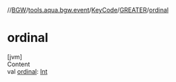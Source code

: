 //[BGW](../../../../index.md)/[tools.aqua.bgw.event](../../index.md)/[KeyCode](../index.md)/[GREATER](index.md)/[ordinal](ordinal.md)



# ordinal  
[jvm]  
Content  
val [ordinal](ordinal.md): [Int](https://kotlinlang.org/api/latest/jvm/stdlib/kotlin/-int/index.html)  



